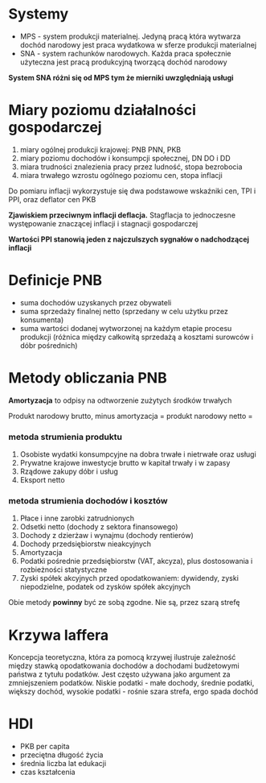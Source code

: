 # Systemy 
- MPS - system produkcji materialnej. Jedyną pracą która wytwarza dochód narodowy jest praca wydatkowa w sferze produkcji materialnej
- SNA - system rachunków narodowych. Każda praca społecznie użyteczna jest pracą produkcyjną tworzącą dochód narodowy

**System SNA różni się od MPS tym że mierniki uwzględniają usługi**

# Miary poziomu działalności gospodarczej
1. miary ogólnej produkcji krajowej: PNB PNN, PKB
2. miary poziomu dochodów i konsumpcji społecznej, DN DO i DD
3. miara trudności znalezienia pracy przez ludność, stopa bezrobocia
4. miara trwałego wzrostu ogólnego poziomu cen, stopa inflacji

Do pomiaru inflacji wykorzystuje się dwa podstawowe wskaźniki cen, TPI i PPI, oraz deflator cen PKB

**Zjawiskiem przeciwnym inflacji deflacja.** Stagflacja to jednoczesne występowanie znaczącej inflacji i stagnacji gospodarczej

**Wartości PPI stanowią jeden z najczulszych sygnałów o nadchodzącej inflacji**

# Definicje PNB
- suma dochodów uzyskanych przez obywateli
- suma sprzedaży finalnej netto (sprzedany w celu użytku przez konsumenta)
- suma wartości dodanej wytworzonej na każdym etapie procesu produkcji (różnica między całkowitą sprzedażą a kosztami surowców i dóbr pośrednich)

# Metody obliczania PNB
**Amortyzacja** to odpisy na odtworzenie zużytych środków trwałych

Produkt narodowy brutto, minus amortyzacja = produkt narodowy netto =
### metoda strumienia produktu
1. Osobiste wydatki konsumpcyjne na dobra trwałe i nietrwałe oraz usługi
2. Prywatne krajowe inwestycje brutto w kapitał trwały i w zapasy
3. Rządowe zakupy dóbr i usług
4. Eksport netto
### metoda strumienia dochodów i kosztów
1. Płace i inne zarobki zatrudnionych
2. Odsetki netto (dochody z sektora finansowego)
3. Dochody z dzierżaw i wynajmu (dochody rentierów)
4. Dochody przedsiębiorstw nieakcyjnych
5. Amortyzacja
6. Podatki pośrednie przedsiębiorstw (VAT, akcyza), plus dostosowania i rozbieżności statystyczne
7. Zyski spółek akcyjnych przed opodatkowaniem: dywidendy, zyski niepodzielne, podatek od zysków spółek akcyjnych

Obie metody **powinny** być ze sobą zgodne. Nie są, przez szarą strefę

# Krzywa laffera
Koncepcja teoretyczna, która za pomocą krzywej ilustruje zależność między stawką opodatkowania dochodów a dochodami budżetowymi państwa z tytułu podatków. Jest często używana jako argument za zmniejszeniem podatków.
Niskie podatki - małe dochody, średnie podatki, większy dochód, wysokie podatki - rośnie szara strefa, ergo spada dochód

# HDI
- PKB per capita
- przeciętna długość życia
- średnia liczba lat edukacji
- czas kształcenia